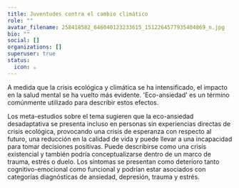 ```yaml
---
title: Juventudes contra el cambio climático
role: ""
avatar_filename: 258418582_646040123233615_1512264577935404869_n.jpg
bio: ""
social: []
organizations: []
superuser: true
status:
  icon: ☕️
---
```

<!--StartFragment-->

A medida que la crisis ecológica y climática se ha intensificado, el impacto en la salud mental se ha vuelto más evidente. 'Eco-ansiedad' es un término comúnmente utilizado para describir estos efectos. 

Los meta-estudios sobre el tema sugieren que la eco-ansiedad desadaptativa se presenta incluso en personas sin experiencias directas de crisis ecológica, provocando una crisis de esperanza con respecto al futuro, una reducción en la calidad de vida y puede llevar a una incapacidad para tomar decisiones positivas. Puede describirse como una crisis existencial y también podría conceptualizarse dentro de un marco de trauma, estrés o duelo. Los síntomas se presentan como deterioro tanto cognitivo-emocional como funcional y podrían estar asociados con categorías diagnósticas de ansiedad, depresión, trauma y estrés.





<!--EndFragment-->